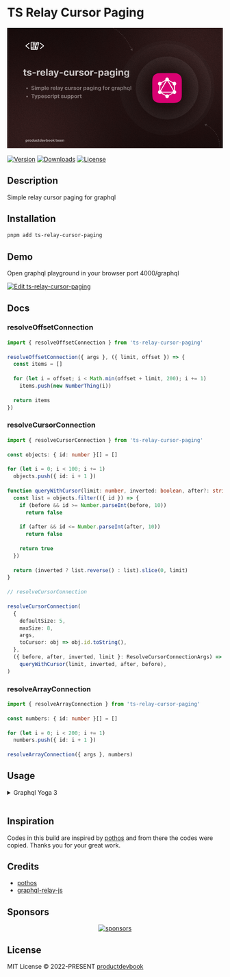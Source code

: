 # TS Relay Cursor Paging

![TS Relay Cursor Paging](https://github.com/productdevbookcom/ts-relay-cursor-paging/blob/main/.github/assets/urql-storage-capacitor.png?raw=true)

 <p>
  <a href="https://www.npmjs.com/package/ts-relay-cursor-paging"><img src="https://img.shields.io/npm/v/ts-relay-cursor-paging.svg?style=flat&colorA=18181B&colorB=28CF8D" alt="Version"></a>
  <a href="https://www.npmjs.com/package/ts-relay-cursor-paging"><img src="https://img.shields.io/npm/dm/ts-relay-cursor-paging.svg?style=flat&colorA=18181B&colorB=28CF8D" alt="Downloads"></a>
  <a href="./LICENSE"><img src="https://img.shields.io/github/license/ts-relay-cursor-paging/ts-relay-cursor-paging.svg?style=flat&colorA=18181B&colorB=28CF8D" alt="License"></a>
 </p>

## Description
Simple relay cursor paging for graphql

## Installation

```bash
pnpm add ts-relay-cursor-paging
```

## Demo

Open graphql playground in your browser port 4000/graphql

[![Edit ts-relay-cursor-paging](https://codesandbox.io/static/img/play-codesandbox.svg)](https://githubbox.com/productdevbookcom/ts-relay-cursor-paging/tree/main/playground)

## Docs

### resolveOffsetConnection

```ts
import { resolveOffsetConnection } from 'ts-relay-cursor-paging'

resolveOffsetConnection({ args }, ({ limit, offset }) => {
  const items = []

  for (let i = offset; i < Math.min(offset + limit, 200); i += 1)
    items.push(new NumberThing(i))

  return items
})
```

### resolveCursorConnection
```ts
import { resolveCursorConnection } from 'ts-relay-cursor-paging'

const objects: { id: number }[] = []

for (let i = 0; i < 100; i += 1)
  objects.push({ id: i + 1 })

function queryWithCursor(limit: number, inverted: boolean, after?: string, before?: string) {
  const list = objects.filter(({ id }) => {
    if (before && id >= Number.parseInt(before, 10))
      return false

    if (after && id <= Number.parseInt(after, 10))
      return false

    return true
  })

  return (inverted ? list.reverse() : list).slice(0, limit)
}

// resolveCursorConnection

resolveCursorConnection(
  {
    defaultSize: 5,
    maxSize: 8,
    args,
    toCursor: obj => obj.id.toString(),
  },
  ({ before, after, inverted, limit }: ResolveCursorConnectionArgs) =>
    queryWithCursor(limit, inverted, after, before),
)
```

### resolveArrayConnection

 ```ts
 import { resolveArrayConnection } from 'ts-relay-cursor-paging'

 const numbers: { id: number }[] = []

 for (let i = 0; i < 200; i += 1)
   numbers.push({ id: i + 1 })

 resolveArrayConnection({ args }, numbers)
```

## Usage

<details><summary>Graphql Yoga 3</summary>

```ts
import { createServer } from 'node:http'
import { resolveOffsetConnection } from 'ts-relay-cursor-paging'
import { GraphQLError } from 'graphql'
import { createSchema, createYoga } from 'graphql-yoga'

function datasLine() {
  const datas = []

  for (let i = 0; i < 100; i++) {
    datas.push({
      id: i,
      name: `Library ${i}`,
    })
  }

  return datas
}
export const schema = createSchema({
  typeDefs: /* GraphQL */ `
    scalar Cursor

    type PageInfo {
      hasNextPage: Boolean
      hasPreviousPage: Boolean
      startCursor: Cursor
      endCursor: Cursor
      totalPageCount: Int
    }

    type Library {
      id: ID!
      name: String!
    }

    type LibraryEdge {
        cursor: String!
        node: Library!
    }

    type LibraryConnection {
      edges: [LibraryEdge!]!
      pageInfo: PageInfo!
    }

    type Query {
      libraries(
        first: Int
        after: Cursor
        last: Int
        before: Cursor
      ): LibraryConnection
    }
  `,
  resolvers: {
    Query: {
      libraries: async (_parent, _args, _context, _info) => {
        const generator = datasLine()

        async function resolveData({ offset, limit }: { offset: number, limit: number }) {
          const slicedData = generator.slice(offset, offset + limit)
          return slicedData
        }

        const datas = await resolveOffsetConnection({ args: _args }, ({ limit, offset }) => {
          return resolveData({ limit, offset })
        })

        if (!generator)
          throw new GraphQLError('No libraries found')

        return {
          edges: datas.edges,
          pageInfo: {
            ...datas.pageInfo,
          },
        }
      },
    },
  },
})

// Create a Yoga instance with a GraphQL schema.
const yoga = createYoga({ schema })

// Pass it into a server to hook into request handlers.
const server = createServer(yoga)

// Start the server and you're done!
server.listen(3100, () => {
  console.info('Server is running on http://localhost:3100/graphql')
})
```
</details>
</br>

## Inspiration
Codes in this build are inspired by [pothos](https://github.com/hayes/pothos) and from there the codes were copied. Thanks you for your great work.

## Credits
- [pothos](https://github.com/hayes/pothos)
- [graphql-relay-js](https://github.com/graphql/graphql-relay-js)

## Sponsors

<p align="center">
  <a href="https://cdn.jsdelivr.net/gh/oku-ui/static/sponsors/sponsors.svg">
    <img alt="sponsors" src='https://cdn.jsdelivr.net/gh/oku-ui/static/sponsors/sponsors.svg'/>
  </a>
</p>

 ## License

MIT License © 2022-PRESENT [productdevbook](https://github.com/productdevbook)
